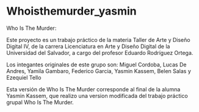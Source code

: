 # Whoisthemurder_yasmin

Who Is The Murder:

Este proyecto es un trabajo práctico de la materia Taller de Arte y Diseño Digital IV, de la carrera Licenciatura en Arte y Diseño Digital de la Universidad del Salvador, a cargo del profesor Eduardo Rodríguez Ortega.

Los integantes originales de este grupo son:
Miguel Cordoba,
Lucas De Andres,
Yamila Gambaro,
Federico Garcia,
Yasmin Kassem,
Belen Salas 
y Ezequiel Tello

Esta versión de Who Is The Murder corresponde al final de la alumna Yasmin Kassem, que realizo una version modificada del trabajo práctico grupal Who Is The Murder.
